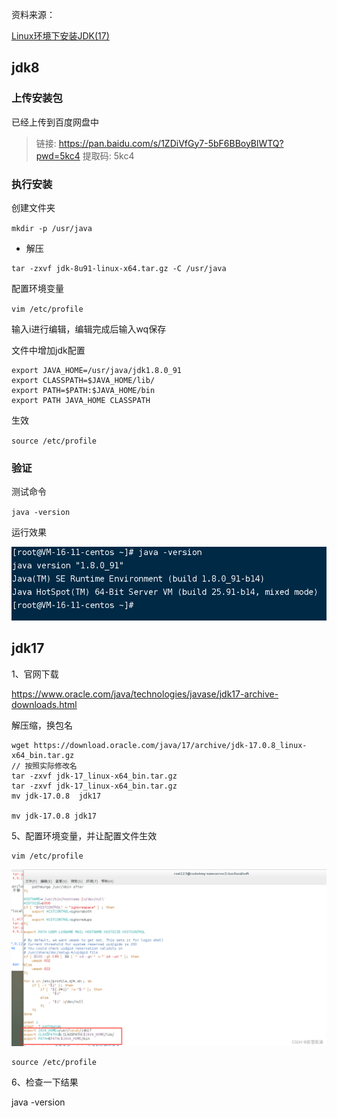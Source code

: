资料来源：

[Linux环境下安装JDK(17)](https://blog.csdn.net/mnimxq/article/details/132154132)



## jdk8

### 上传安装包

已经上传到百度网盘中

>  链接: https://pan.baidu.com/s/1ZDiVfGy7-5bF6BBoyBlWTQ?pwd=5kc4 提取码: 5kc4

### 执行安装

创建文件夹

`mkdir -p /usr/java`

- 解压

~~~~~
tar -zxvf jdk-8u91-linux-x64.tar.gz -C /usr/java
~~~~~

配置环境变量

`vim /etc/profile`

输入i进行编辑，编辑完成后输入wq保存

文件中增加jdk配置

~~~~~
export JAVA_HOME=/usr/java/jdk1.8.0_91
export CLASSPATH=$JAVA_HOME/lib/
export PATH=$PATH:$JAVA_HOME/bin
export PATH JAVA_HOME CLASSPATH
~~~~~

生效

`source /etc/profile`

### 验证

测试命令

`java -version`

运行效果

![Snipaste_2022-03-15_16-04-11](pic/Snipaste_2022-03-15_16-04-11.png)







## jdk17



1、官网下载

https://www.oracle.com/java/technologies/javase/jdk17-archive-downloads.html



解压缩，换包名

```
wget https://download.oracle.com/java/17/archive/jdk-17.0.8_linux-x64_bin.tar.gz
// 按照实际修改名
tar -zxvf jdk-17_linux-x64_bin.tar.gz
tar -zxvf jdk-17_linux-x64_bin.tar.gz
mv jdk-17.0.8  jdk17

mv jdk-17.0.8 jdk17
```



5、配置环境变量，并让配置文件生效

```shell
vim /etc/profile
```






![img](img/3effbe7c1b954fe1b0ae0d2228cb4cf8.png)

```shell
source /etc/profile
```

6、检查一下结果

java -version 

